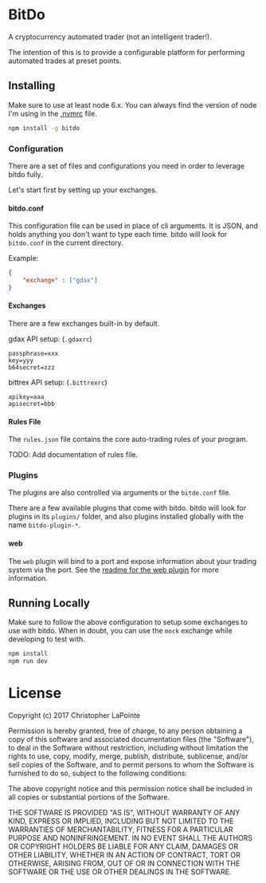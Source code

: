 # BitDo

A cryptocurrency automated trader (not an intelligent trader!).

The intention of this is to provide a configurable platform for performing
automated trades at preset points.

## Installing

Make sure to use at least node 6.x. You can always find the version of node I'm using in the [.nvmrc](.nvmrc) file.

```bash
npm install -g bitdo
```

### Configuration

There are a set of files and configurations you need in order to leverage bitdo fully.

Let's start first by setting up your exchanges.

#### bitdo.conf

This configuration file can be used in place of cli arguments. It is JSON, and holds anything
you don't want to type each time.  bitdo will look for `bitdo.conf` in the current directory.

Example:
```json
{
	"exchange" : ["gdax"]
}
```

#### Exchanges

There are a few exchanges built-in by default.

gdax API setup: (`.gdaxrc`)
```
passphrase=xxx
key=yyy
b64secret=zzz
```

bittrex API setup: (`.bittrexrc`)
```
apikey=aaa
apisecret=bbb
```

#### Rules File

The `rules.json` file contains the core auto-trading rules of your program.

TODO: Add documentation of rules file.

### Plugins

The plugins are also controlled via arguments or the `bitdo.conf` file.

There are a few available plugins that come with bitdo.  bitdo will look for plugins in its `plugins/` folder,
and also plugins installed globally with the name `bitdo-plugin-*`.

#### web

The `web` plugin will bind to a port and expose information about your trading system via the port.  See the
[readme for the web plugin](/plugins/web) for more information.

## Running Locally

Make sure to follow the above configuration to setup some exchanges to use with bitdo.  When in doubt,
you can use the `mock` exchange while developing to test with.

```bash
npm install
npm run dev
```

# License

Copyright (c) 2017 Christopher LaPointe

Permission is hereby granted, free of charge, to any person obtaining a copy
of this software and associated documentation files (the "Software"), to deal
in the Software without restriction, including without limitation the rights
to use, copy, modify, merge, publish, distribute, sublicense, and/or sell
copies of the Software, and to permit persons to whom the Software is
furnished to do so, subject to the following conditions:

The above copyright notice and this permission notice shall be included in all
copies or substantial portions of the Software.

THE SOFTWARE IS PROVIDED "AS IS", WITHOUT WARRANTY OF ANY KIND, EXPRESS OR
IMPLIED, INCLUDING BUT NOT LIMITED TO THE WARRANTIES OF MERCHANTABILITY,
FITNESS FOR A PARTICULAR PURPOSE AND NONINFRINGEMENT. IN NO EVENT SHALL THE
AUTHORS OR COPYRIGHT HOLDERS BE LIABLE FOR ANY CLAIM, DAMAGES OR OTHER
LIABILITY, WHETHER IN AN ACTION OF CONTRACT, TORT OR OTHERWISE, ARISING FROM,
OUT OF OR IN CONNECTION WITH THE SOFTWARE OR THE USE OR OTHER DEALINGS IN THE
SOFTWARE.